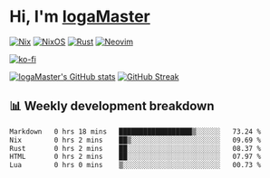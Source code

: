 # Hi, I'm [IogaMaster](https://youtube.com/IogaMaster)  

[![Nix](https://img.shields.io/badge/NIX-5277C3.svg?style=for-the-badge&logo=NixOS&logoColor=white)](https://builtwithnix.org/)
[![NixOS](https://img.shields.io/badge/NIXOS-5277C3.svg?style=for-the-badge&logo=NixOS&logoColor=white)](https://nixos.org/)
[![Rust](https://img.shields.io/badge/rust-%23000000.svg?style=for-the-badge&logo=rust&logoColor=white)](https://www.rust-lang.org/)
[![Neovim](https://img.shields.io/badge/NeoVim-%2357A143.svg?&style=for-the-badge&logo=neovim&logoColor=white)](https://github.com/neovim/neovim)

[![ko-fi](https://ko-fi.com/img/githubbutton_sm.svg)](https://ko-fi.com/X8X2P08GZ)

[![IogaMaster's GitHub stats](https://github-readme-stats.vercel.app/api?username=IogaMaster&show_icons=true&bg_color=1e1e2e&text_color=cdd6f4&icon_color=cba6f7&title_color=94e2d5)](https://github.com/IogaMaster)
[![GitHub Streak](https://streak-stats.demolab.com?user=IogaMaster&theme=catppuccin-mocha&hide_border=false&date_format=M%20j%5B%2C%20Y%5D)](https://git.io/streak-stats)


## 📊 Weekly development breakdown

<!--START_SECTION:wakaweek-->

```txt
Markdown   0 hrs 18 mins   ██████████████████▒░░░░░░   73.24 %
Nix        0 hrs 2 mins    ██▒░░░░░░░░░░░░░░░░░░░░░░   09.69 %
Rust       0 hrs 2 mins    ██░░░░░░░░░░░░░░░░░░░░░░░   08.37 %
HTML       0 hrs 2 mins    ██░░░░░░░░░░░░░░░░░░░░░░░   07.97 %
Lua        0 hrs 0 mins    ▒░░░░░░░░░░░░░░░░░░░░░░░░   00.73 %
```

<!--END_SECTION:wakaweek-->
